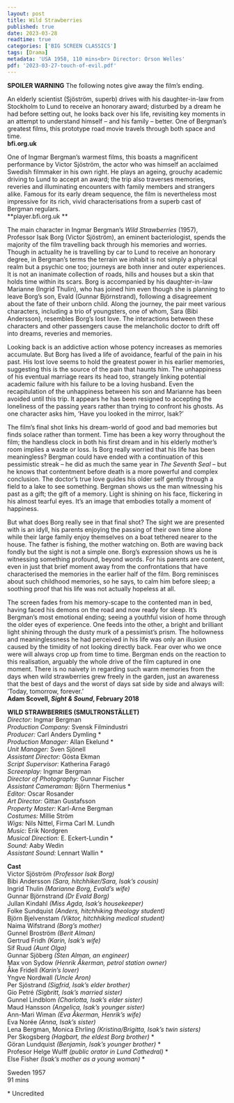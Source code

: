 ```yaml
---
layout: post
title: Wild Strawberries
published: true
date: 2023-03-28
readtime: true
categories: ['BIG SCREEN CLASSICS']
tags: [Drama]
metadata: 'USA 1958, 110 mins<br> Director: Orson Welles'
pdf: '2023-03-27-touch-of-evil.pdf'
---
```


**SPOILER WARNING** The following notes give away the film’s ending.

An elderly scientist (Sjöström, superb) drives with his daughter-in-law from Stockholm to Lund to receive an honorary award; disturbed by a dream he had before setting out, he looks back over his life, revisiting key moments in an attempt to understand himself – and his family – better. One of Bergman’s greatest films, this prototype road movie travels through both space and time.  
**bfi.org.uk**  

One of Ingmar Bergman’s warmest films, this boasts a magnificent performance by Victor Sjöström, the actor who was himself an acclaimed Swedish filmmaker in his own right. He plays an ageing, grouchy academic driving to Lund to accept an award; the trip also traverses memories, reveries and illuminating encounters with family members and strangers alike. Famous for its early dream sequence, the film is nevertheless most impressive for its rich, vivid characterisations from a superb cast of Bergman regulars.  
**player.bfi.org.uk **  

The main character in Ingmar Bergman’s _Wild Strawberries_ (1957), Professor Isak Borg (Victor Sjöström), an eminent bacteriologist, spends the majority of the film travelling back through his memories and worries. Though in actuality he is travelling by car to Lund to receive an honorary degree, in Bergman’s terms the terrain we inhabit is not simply a physical realm but a psychic one too; journeys are both inner and outer experiences. It is not an inanimate collection of roads, hills and houses but a skin that holds time within its scars. Borg is accompanied by his daughter-in-law Marianne (Ingrid Thulin), who has joined him even though she is planning to leave Borg’s son, Evald (Gunnar Björnstrand), following a disagreement about the fate of their unborn child. Along the journey, the pair meet various characters, including a trio of youngsters, one of whom, Sara (Bibi Andersson), resembles Borg’s lost love. The interactions between these characters and other passengers cause the melancholic doctor to drift off into dreams, reveries and memories.

Looking back is an addictive action whose potency increases as memories accumulate. But Borg has lived a life of avoidance, fearful of the pain in his past. His lost love seems to hold the greatest power in his earlier memories, suggesting this is the source of the pain that haunts him. The unhappiness of his eventual marriage rears its head too, strangely linking potential academic failure with his failure to be a loving husband. Even the recapitulation of the unhappiness between his son and Marianne has been avoided until this trip. It appears he has been resigned to accepting the loneliness of the passing years rather than trying to confront his ghosts. As one character asks him, ‘Have you looked in the mirror, Isak?’

The film’s final shot links his dream-world of good and bad memories but finds solace rather than torment. Time has been a key worry throughout the film; the handless clock in both his first dream and in his elderly mother’s room implies a waste or loss. Is Borg really worried that his life has been meaningless? Bergman could have ended with a continuation of this pessimistic streak – he did as much the same year in _The Seventh Seal_ – but he knows that contentment before death is a more powerful and complex conclusion. The doctor’s true love guides his older self gently through a field to a lake to see something. Bergman shows us the man witnessing his past as a gift; the gift of a memory. Light is shining on his face, flickering in his almost tearful eyes. It’s an image that embodies totally a moment of happiness.

But what does Borg really see in that final shot? The sight we are presented with is an idyll, his parents enjoying the passing of their own time alone while their large family enjoy themselves on a boat tethered nearer to the house. The father is fishing, the mother watching on. Both are waving back fondly but the sight is not a simple one. Borg’s expression shows us he is witnessing something profound, beyond words. For his parents are content, even in just that brief moment away from the confrontations that have characterised the memories in the earlier half of the film. Borg reminisces about such childhood memories, so he says, to calm him before sleep; a soothing proof that his life was not actually hopeless at all.

The screen fades from his memory-scape to the contented man in bed, having faced his demons on the road and now ready for sleep. It’s Bergman’s most emotional ending; seeing a youthful vision of home through the older eyes of experience. One feeds into the other, a bright and brilliant light shining through the dusty murk of a pessimist’s prism. The hollowness and meaninglessness he had perceived in his life was only an illusion caused by the timidity of not looking directly back. Fear over who we once were will always crop up from time to time. Bergman ends on the reaction to this realisation, arguably the whole drive of the film captured in one moment. There is no naivety in regarding such warm memories from the days when wild strawberries grew freely in the garden, just an awareness that the best of days and the worst of days sat side by side and always will: ‘Today, tomorrow, forever.’  
**Adam Scovell, _Sight & Sound_, February 2018**  

**WILD STRAWBERRIES (SMULTRONSTÄLLET)**  
_Director:_ Ingmar Bergman  
_Production Company:_ Svensk Filmindustri  
_Producer:_ Carl Anders Dymling *  
_Production Manager:_ Allan Ekelund *  
_Unit Manager:_ Sven Sjönell  
_Assistant Director:_ Gösta Ekman  
_Script Supervisor:_ Katherina Faragó  
_Screenplay:_ Ingmar Bergman  
_Director of Photography:_ Gunnar Fischer  
_Assistant Cameraman:_ Björn Thermenius *  
_Editor:_ Oscar Rosander  
_Art Director:_ Gittan Gustafsson  
_Property Master:_ Karl-Arne Bergman  
_Costumes:_ Millie Ström  
_Wigs:_ Nils Nittel, Firma Carl M. Lundh  
_Music:_ Erik Nordgren  
_Musical Direction:_ E. Eckert-Lundin *  
_Sound:_ Aaby Wedin  
_Assistant Sound:_ Lennart Wallin *  

**Cast**  
Victor Sjöström _(Professor Isak Borg)_  
Bibi Andersson _(Sara, hitchhiker/Sara, Isak’s cousin)_  
Ingrid Thulin _(Marianne Borg, Evald’s wife)_  
Gunnar Björnstrand _(Dr Evald Borg)_  
Jullan Kindahl _(Miss Agda, Isak’s housekeeper)_  
Folke Sundquist _(Anders, hitchhiking theology student)_  
Björn Bjelvenstam _(Viktor, hitchhiking medical student)_  
Naima Wifstrand _(Borg’s mother)_  
Gunnel Broström _(Berit Alman)_  
Gertrud Fridh _(Karin, Isak’s wife)_  
Sif Ruud _(Aunt Olga)_  
Gunnar Sjöberg _(Sten Alman, an engineer)_  
Max von Sydow _(Henrik Åkerman, petrol station owner)_  
Åke Fridell _(Karin’s lover)_  
Yngve Nordwall _(Uncle Aron)_  
Per Sjöstrand _(Sigfrid, Isak’s elder brother)_  
Gio Petré _(Sigbritt, Isak’s married sister)_  
Gunnel Lindblom _(Charlotta, Isak’s elder sister)_  
Maud Hansson _(Angelica, Isak’s younger sister)_  
Ann-Mari Wiman _(Eva Åkerman, Henrik’s wife)_  
Eva Norée _(Anna, Isak’s sister)_  
Lena Bergman, Monica Ehrling _(Kristina/Brigitta, Isak’s twin sisters)_  
Per Skogsberg _(Hagbart, the eldest Borg brother)_ *  
Göran Lundquist _(Benjamin, Isak’s younger brother)_ *  
Profesor Helge Wulff _(public orator in Lund Cathedral)_ *  
Else Fisher _(Isak’s mother as a young woman)_ *

Sweden 1957  
91 mins  

\* Uncredited
<!--stackedit_data:
eyJoaXN0b3J5IjpbMjAzMzkyNjI3MF19
-->